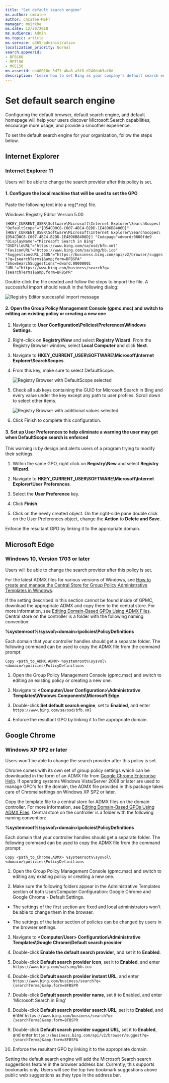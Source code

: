```yaml
---
title: "Set default search engine"
ms.author: cmcatee
author: cmcatee-MSFT
manager: mnirkhe
ms.date: 12/20/2018
ms.audience: Admin
ms.topic: article
ms.service: o365-administration
localization_priority: Normal
search.appverid:
- BFB160
- MET150
- MOE150
ms.assetid: ee40010e-5d7f-4ba8-a3f8-d240dab3af6d
description: "Learn how to set Bing as your company's default search engine using Microsoft Search."
---
```


# Set default search engine

Configuring the default browser, default search engine, and default homepage will help your users discover Microsoft Search capabilities, encourage more usage, and provide a smoother experience.
  
To set the default search engine for your organization, follow the steps below.
  
## Internet Explorer

### Internet Explorer 11

Users will be able to change the search provider after this policy is set.
  
#### 1. Configure the local machine that will be used to set the GPO

Paste the following text into a reg(\*.reg) file.
  
Windows Registry Editor Version 5.00
  
 `[HKEY_CURRENT_USER\Software\Microsoft\Internet Explorer\SearchScopes]
 "DefaultScope"="{D54CD0C8-C007-4BC4-B2DD-1E4896B8406D}"
 [HKEY_CURRENT_USER\Software\Microsoft\Internet Explorer\SearchScopes\{D54CD0C8-C007-4BC4-B2DD-1E4896B8406D}]
 "Codepage"=dword:0000fde9
 "DisplayName"="Microsoft Search in Bing"
 "OSDFileURL"="https://www.bing.com/sa/osd/bfb.xml" 
 "FaviconURL"="https://www.bing.com/sa/simg/bb.ico" 
 "SuggestionsURL_JSON"="https://business.bing.com/api/v2/browser/suggest?q={searchTerms}&amp;form=BFBSPA" 
 "ShowSearchSuggestions"=dword:00000001 
 "URL"="https://www.bing.com/business/search?q={searchTerms}&amp;form=BFBSPR"`
  
Double-click the file created and follow the steps to import the file. A successful import should result in the following dialog:
  
![Registry Editor successful import message](media/ea3686b9-f6d7-481e-9a0d-2c96891bc501.png)
  
#### 2. Open the Group Policy Management Console (gpmc.msc) and switch to editing an existing policy or creating a new one

1. Navigate to **User Configuration\Policies\Preferences\Windows Settings**.
    
2. Right-click on **Registry\New** and select **Registry Wizard**. From the Registry Browser window, select **Local Computer** and click **Next**.
    
3. Navigate to **HKEY_CURRENT_USER\SOFTWARE\Microsoft\Internet Explorer\SearchScopes**.
    
4. From this key, make sure to select DefaultScope.
    
    ![Registry Browser with DefaultScope selected](media/ec5a450d-0cba-4e9c-acba-1a09e8e90bad.png)
  
5. Check all sub keys containing the GUID for Microsoft Search in Bing and every value under the key except any path to user profiles. Scroll down to select other items.
    
    ![Registry Browser with additional values selected](media/7eef7690-8bc5-46cf-9cd8-bd134fc77a02.png)
  
6. Click Finish to complete this configuration.
    
#### 3. Set up User Preferences to help eliminate a warning the user may get when DefaultScope search is enforced

This warning is by design and alerts users of a program trying to modify their settings.
  
1. Within the same GPO, right click on **Registry\New** and select **Registry Wizard**.
    
2. Navigate to **HKEY_CURRENT_USER\SOFTWARE\Microsoft\Internet Explorer\User Preferences**.
    
3. Select the **User Preference** key.
    
4. Click **Finish**.
    
5. Click on the newly created object. On the right-side pane double click on the User Preferences object, change the **Action** to **Delete and Save**.
    
Enforce the resultant GPO by linking it to the appropriate domain.
  
## Microsoft Edge

### Windows 10, Version 1703 or later

Users will be able to change the search provider after this policy is set.
  
For the latest ADMX files for various versions of Windows, see [How to create and manage the Central Store for Group Policy Administrative Templates in Windows](https://support.microsoft.com/en-us/help/3087759/how-to-create-and-manage-the-central-store-for-group-policy-administra).
  
If the setting described in this section cannot be found inside of GPMC, download the appropriate ADMX and copy them to the central store. For more information, see [Editing Domain-Based GPOs Using ADMX Files](https://docs.microsoft.com/en-us/previous-versions/windows/it-pro/windows-vista/cc748955%28v%3dws.10%29). Central store on the controller is a folder with the following naming convention:
  
 **%systemroot%\sysvol\\<domain\>\policies\PolicyDefinitions**
  
Each domain that your controller handles should get a separate folder. The following command can be used to copy the ADMX file from the command prompt:
  
 `Copy <path_to_ADMX.ADMX> %systemroot%\sysvol\<domain>\policies\PolicyDefinitions`
  
1. Open the Group Policy Management Console (gpmc.msc) and switch to editing an existing policy or creating a new one.
    
2. Navigate to **&lt;Computer/User Configuration&gt;\Administrative Templates\Windows Components\Microsoft Edge**.
    
1. Double-click **Set default search engine**, set to **Enabled**, and enter `https://www.bing.com/sa/osd/bfb.xml`
    
3. Enforce the resultant GPO by linking it to the appropriate domain.
    
## Google Chrome

### Windows XP SP2 or later

Users won't be able to change the search provider after this policy is set.
  
Chrome comes with its own set of group policy settings which can be downloaded in the form of an ADMX file from [Google Chrome Enterprise Help](https://support.google.com/chrome/a/answer/187202). If operating systems Windows Vista/Server 2008 or later are used to manage GPO's for the domain, the ADMX file provided in this package takes care of Chrome settings on Windows XP SP2 or later.
  
Copy the template file to a central store for ADMX files on the domain controller. For more information, see [Editing Domain-Based GPOs Using ADMX Files](https://docs.microsoft.com/en-us/previous-versions/windows/it-pro/windows-vista/cc748955%28v%3dws.10%29). Central store on the controller is a folder with the following naming convention:
  
 **%systemroot%\sysvol\\<domain\>\policies\PolicyDefinitions**
  
Each domain that your controller handles should get a separate folder. The following command can be used to copy the ADMX file from the command prompt:
  
 `Copy <path_to_Chrome.ADMX> %systemroot%\sysvol\<domain>\policies\PolicyDefinitions`
  
1. Open the Group Policy Management Console (gpmc.msc) and switch to editing any existing policy or creating a new one.
    
2. Make sure the following folders appear in the Administrative Templates section of both User/Computer Configuration: Google Chrome and Google Chrome - Default Settings.
    
  - The settings of the first section are fixed and local administrators won't be able to change them in the browser.
    
  - The settings of the latter section of policies can be changed by users in the browser settings.
    
3. Navigate to **\<Computer/User\> Configuration\Administrative Templates\Google Chrome\Default search provider**
    
4. Double-click **Enable the default search provider**, and set it to **Enabled**.
    
5. Double-click **Default search provider icon**, set it to **Enabled**, and enter `https://www.bing.com/sa/simg/bb.ico`
    
6. Double-click **Default search provider instant URL**, and enter `https://www.bing.com/business/search?q={searchTerms}&amp;form=BFBSPR`
    
7. Double-click **Default search provider name**, set it to Enabled, and enter 'Microsoft Search in Bing'
    
8. Double-click **Default search provider search URL**, set it to **Enabled**, and enter `https://www.bing.com/business/search?q={searchTerms}&amp;form=BFBSPR`
    
9. Double-click **Default search provider suggest URL**, set it to **Enabled**, and enter `https://business.bing.com/api/v2/browser/suggest?q={searchTerms}&amp;form=BFBSPA`
    
10. Enforce the resultant GPO by linking it to the appropriate domain.
    
Setting the default search engine will add the Microsoft Search search suggestions feature in the browser address bar. Currently, this supports bookmarks only. Users will see the top two bookmark suggestions above public web suggestions as they type in the address bar.